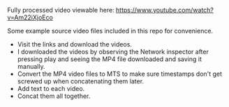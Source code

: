 Fully processed video viewable here: https://www.youtube.com/watch?v=Am22iXjoEco

Some example source video files included in this repo for convenience. 

* Visit the links and download the videos.
* I downloaded the videos by observing the Network inspector after pressing play and seeing the MP4 file downloaded and saving it manually.
* Convert the MP4 video files to MTS to make sure timestamps don't get screwed up when concatenating them later.
* Add text to each video.
* Concat them all together.
